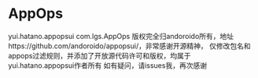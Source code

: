 # AppOps
yui.hatano.appopsui
com.lgs.AppOps
版权完全归andoroido所有，地址https://github.com/andoroido/appopsui/，非常感谢开源精神，
仅修改包名和appops过滤规则，并添加了开放源代码许可和版权，均属于yui.hatano.appopsui作者所有
如有疑问，请issues我，再次感谢
